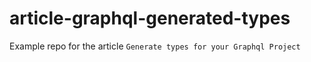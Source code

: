 # article-graphql-generated-types

Example repo for the article `Generate types for your Graphql Project`
